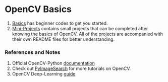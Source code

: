 # OpenCV Basics   

1. [Basics](https://github.com/Pranjalmishra30/openCV-Rep/tree/master/Basics) has beginner codes to get you started.
2. [Mini-Projects](https://github.com/Pranjalmishra30/openCV-Rep/tree/master/Mini-Projects) contains small projects that can be completed after knowing the basics of OpenCV. All of the projects are accompanied with their own README files for better understanding.

### References and Notes  
1. Official OpenCV-Python [documentation](https://opencv-python-tutroals.readthedocs.io/en/latest/py_tutorials/py_tutorials.html)  
2. Check out [PyImageSearch](https://www.pyimagesearch.com/) for more tutorials on OpenCV.  
3. OpenCV Deep-Learning [guide](https://github.com/Pranjalmishra30/openCV-Rep/blob/master/cv_dl_resource_guide.pdf)  


   
